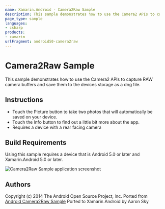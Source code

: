```yaml
---
name: Xamarin.Android - Camera2Raw Sample
description: This sample demonstrates how to use the Camera2 APIs to capture RAW camera buffers and save them to the devices storage as a dng file. Instructions...
page_type: sample
languages:
- csharp
products:
- xamarin
urlFragment: android50-camera2raw
---
```

# Camera2Raw Sample

This sample demonstrates how to use the Camera2 APIs to capture RAW camera buffers and save them to the devices storage as a dng file.

## Instructions
* Touch the Picture button to take two photos that will automatically be saved on your device.
* Touch the Info button to find out a little bit more about the app.
* Requires a device with a rear facing camera

## Build Requirements
Using this sample requires a device that is Android 5.0 or later and Xamarin.Android 5.0 or later.

![Camera2Raw Sample application screenshot](Screenshots/Camera2Raw0.png "Camera2Raw Sample application screenshot")

## Authors
Copyright (c) 2014 The Android Open Source Project, Inc.
Ported from [Android Camera2Raw Sample](https://github.com/googlesamples/android-Camera2Raw)
Ported to Xamarin.Android by Aaron Sky
